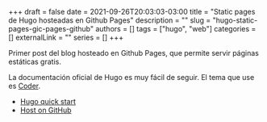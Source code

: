 +++ 
draft = false
date = 2021-09-26T20:03:03-03:00
title = "Static pages de Hugo hosteadas en Github Pages"
description = ""
slug = "hugo-static-pages-gic-pages-github"
authors = []
tags = ["hugo", "web"]
categories = []
externalLink = ""
series = []
+++

Primer post del blog hosteado en Github Pages, que permite servir páginas estáticas gratis.

La documentación oficial de Hugo es muy fácil de seguir. El tema que use es [Coder](https://github.com/luizdepra/hugo-coder).

- [Hugo quick start](https://gohugo.io/getting-started/quick-start/)
- [Host on GitHub](https://gohugo.io/hosting-and-deployment/hosting-on-github/)